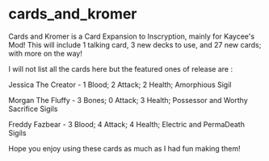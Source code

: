 # cards_and_kromer
Cards and Kromer is a Card Expansion to Inscryption, mainly for Kaycee's Mod!
This will include 1 talking card, 3 new decks to use, and 27 new cards; with more on the way!

I will not list all the cards here but the featured ones of release are :

Jessica The Creator - 1 Blood; 2 Attack; 2 Health; Amorphious Sigil

Morgan The Fluffy - 3 Bones; 0 Attack; 3 Health; Possessor and Worthy Sacrifice Sigils

Freddy Fazbear - 3 Blood; 4 Attack; 4 Health; Electric and PermaDeath Sigils


Hope you enjoy using these cards as much as I had fun making them!
